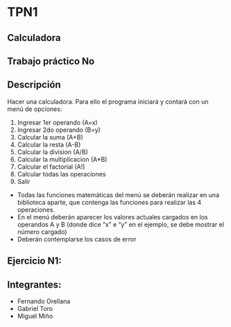 # TPN1

## Calculadora

## Trabajo práctico No 

## Descripción

Hacer una calculadora. Para ello el programa iniciará y contará con un menú de opciones:
1. Ingresar 1er operando (A=x)
2. Ingresar 2do operando (B=y)
3. Calcular la suma (A+B)
4. Calcular la resta (A-B)
5. Calcular la division (A/B)
6. Calcular la multiplicacion (A*B)
7. Calcular el factorial (A!)
8. Calcular todas las operaciones
9. Salir

* Todas las funciones matemáticas del menú se deberán realizar en una biblioteca aparte,
que contenga las funciones para realizar las 4 operaciones.
* En el menú deberán aparecer los valores actuales cargados en los operandos A y B
(donde dice “x” e “y” en el ejemplo, se debe mostrar el número cargado)
* Deberán contemplarse los casos de error

## Ejercicio N1:

## Integrantes:

* Fernando Orellana
* Gabriel Toro
* Miguel Miño